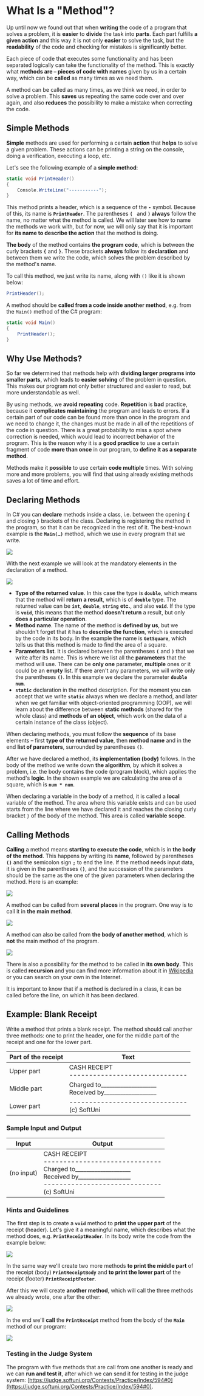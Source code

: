 # What Is a "Method"?

Up until now we found out that when **writing** the code of a program that solves a problem, it is **easier** to **divide** the task into **parts**. Each part fulfills **a given action** and this way it is not only **easier** to solve the task, but the **readability** of the code and checking for mistakes is significantly better.

Each piece of code that executes some functionality and has been separated logically can take the functionality of the method. This is exactly what **methods are – pieces of code with names** given by us in a certain way, which can be **called** as many times as we need them.

A method can be called as many times, as we think we need, in order to solve a problem. This **saves** us repeating the same code over and over again, and also **reduces** the possibility to make a mistake when correcting the code.

## Simple Methods

**Simple** methods are used for performing a certain **action** that **helps** to solve a given problem. These actions can be printing a string on the console, doing a verification, executing a loop, etc.

Let's see the following example of a **simple method**:

```csharp
static void PrintHeader()
{
    Console.WriteLine("-----------");
}
```

This method prints a header, which is a sequence of the **`-`** symbol. Because of this, its name is **`PrintHeader`**. The parentheses **`( `** and **`)` always** follow the name, no matter what the method is called. We will later see how to name the methods we work with, but for now, we will only say that it is important for **its name to describe the action** that the method is doing.

**The body** of the method contains **the program code**, which is between the curly brackets **`{`** and **`}`**. These brackets **always** follow its **declaration** and between them we write the code, which solves the problem described by the method's name.

To call this method, we just write its name, along with `()` like it is shown below:
```csharp
PrintHeader();
```

A method should be **called from a code inside another method**, e.g. from the `Main()` method of the C# program:
```csharp
static void Main()
{
    PrintHeader();
}
```

## Why Use Methods?

So far we determined that methods help with **dividing larger programs into smaller parts**, which leads to **easier solving** of the problem in question. This makes our program not only better structured and easier to read, but more understandable as well.

By using methods, we **avoid repeating** code. **Repetition** is **bad** practice, because it **complicates maintaining** the program and leads to errors. If a certain part of our code can be found more than once in the program and we need to change it, the changes must be made in all of the repetitions of the code in question. There is a great probability to miss a spot where correction is needed, which would lead to incorrect behavior of the program. This is the reason why it is a **good practice** to use a certain fragment of code **more than once** in our program, to **define it as a separate method**.

Methods make it **possible** to use certain **code multiple** times. With solving more and more problems, you will find that using already existing methods saves a lot of time and effort.

## Declaring Methods

In C# you can **declare** methods inside a class, i.e. between the opening **`{`** and closing **`}`** brackets of the class. Declaring is registering the method in the program, so that it can be recognized in the rest of it. The best-known example is the **`Main(…)`** method, which we use in every program that we write.

![](/assets/chapter-10-images/02.Declaring-methods-01.png)

With the next example we will look at the mandatory elements in the declaration of a method.

![](/assets/chapter-10-images/02.Declaring-methods-02.png)

* **Type of the returned value**. In this case the type is **`double`**, which means that the method will **return a result**, which is of **`double`** type. The returned value can be **`int`**, **`double`**, **`string`** **etc.**, and also **`void`**. If the type is **`void`**, this means that the method **doesn't return** a result, but only **does a particular operation**.
* **Method name**. The name of the method is **defined by us**, but we shouldn't forget that it has to **describe the function**, which is executed by the code in its body. In the example the name is **`GetSquare`**, which tells us that this method is made to find the area of a square.
* **Parameters list**. It is declared between the parentheses **`(`** and **`)`** that we write after its name. This is where we list all the **parameters** that the method will use. There can be **only one** parameter, **multiple** ones or it could be an **empty** list. If there aren't any parameters, we will write only the parentheses **`()`**. In this example we declare the parameter **`double num`**.
* **`static`** declaration in the method description. For the moment you can accept that we write **`static`** always when we declare a method, and later when we get familiar with object-oriented programming (OOP), we will learn about the difference between **static methods** (shared for the whole class) and **methods of an object**, which work on the data of a certain instance of the class (object).

When declaring methods, you must follow the **sequence** of its base elements – first **type of the returned value**, then **method name** and in the end **list of parameters**, surrounded by parentheses **`()`**.

After we have declared a method, its **implementation (body)** follows. In the body of the method we write down **the algorithm**, by which it solves a problem, i.e. the body contains the code (program block), which applies the method's **logic**. In the shown example we are calculating the area of a square, which is **`num * num`**. 

When declaring a variable in the body of a method, it is called a **local** variable of the method. The area where this variable exists and can be used starts from the line where we have declared it and reaches the closing curly bracket `}` of the body of the method. This area is called **variable scope**.

## Calling Methods

**Calling** a method means **starting to execute the code**, which is in **the body of the method**. This happens by writing its **name**, followed by parentheses **`()`** and the semicolon sign **`;`** to end the line. If the method needs input data, it is given in the parentheses **`()`**, and the succession of the parameters should be the same as the one of the given parameters when declaring the method. Here is an example:

![](/assets/chapter-10-images/03.Invoking-methods-01.png)

A method can be called from **several places** in the program. One way is to call it in **the main method**.

![](/assets/chapter-10-images/03.Invoking-methods-02.png)

A method can also be called from **the body of another method**, which is **not** the main method of the program.

![](/assets/chapter-10-images/03.Invoking-methods-03.png)

There is also a possibility for the method to be called in **its own body**. This is called **recursion** and you can find more information about it in [Wikipedia](https://en.wikipedia.org/wiki/Recursion) or you can search on your own in the Internet.

It is important to know that if a method is declared in a class, it can be called before the line, on which it has been declared.

## Example: Blank Receipt

Write a method that prints a blank receipt. The method should call another three methods: one to print the header, one for the middle part of the receipt and one for the lower part.

|Part of the receipt|Text|
| --- | --- |
|Upper part|CASH RECEIPT<br>------------------------------|
|Middle part|Charged to\_\_\_\_\_\_\_\_\_\_\_\_\_\_\_\_\_\_\_\_<br>Received by\_\_\_\_\_\_\_\_\_\_\_\_\_\_\_\_\_\_\_|
|Lower part|------------------------------<br>(c) SoftUni|

### Sample Input and Output

| Input | Output |
| --- | --- |
|(no input)|CASH RECEIPT<br>------------------------------<br>Charged to\_\_\_\_\_\_\_\_\_\_\_\_\_\_\_\_\_\_\_\_<br>Received by\_\_\_\_\_\_\_\_\_\_\_\_\_\_\_\_\_\_\_<br>------------------------------<br>(c) SoftUni|

### Hints and Guidelines

The first step is to create a **`void`** method to **print the upper part** of the receipt (header). Let's give it a meaningful name, which describes what the method does, e.g. **`PrintReceiptHeader`**. In its body write the code from the example below:

![](/assets/chapter-10-images/04.Print-receipt-01.png)

In the same way we'll create two more methods **to print the middle part** of the receipt (body) **`PrintReceiptBody`** and **to print the lower part** of the receipt (footer) **`PrintReceiptFooter`**.

After this we will create **another method**, which will call the three methods we already wrote, one after the other:

![](/assets/chapter-10-images/04.Print-receipt-02.png)

In the end we'll **call** the **`PrintReceipt`** method from the body of the **`Main`** method of our program:

![](/assets/chapter-10-images/04.Print-receipt-03.png)

### Testing in the Judge System

The program with five methods that are call from one another is ready and we can **run and test it**, after which we can send it for testing in the judge system: [https://judge.softuni.org/Contests/Practice/Index/594#0](https://judge.softuni.org/Contests/Practice/Index/594#0).
